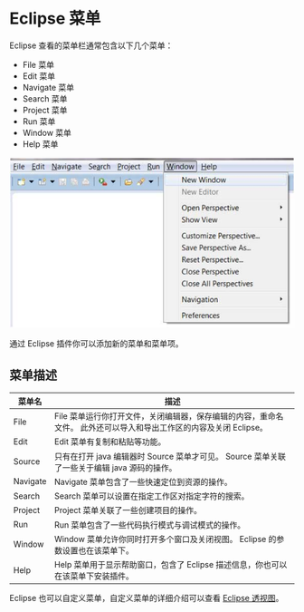 
# Eclipse 菜单

Eclipse 查看的菜单栏通常包含以下几个菜单：

*   File 菜单
*   Edit 菜单
*   Navigate 菜单
*   Search 菜单
*   Project 菜单
*   Run 菜单
*   Window 菜单
*   Help 菜单

![Eclipse 菜单](../img/explore_menu.jpg)

通过 Eclipse 插件你可以添加新的菜单和菜单项。

## 菜单描述

| 菜单名 | 描述 |
| --- | --- |
| File | File 菜单运行你打开文件，关闭编辑器，保存编辑的内容，重命名文件。 此外还可以导入和导出工作区的内容及关闭 Eclipse。 |
| Edit | Edit 菜单有复制和粘贴等功能。 |
| Source | 只有在打开 java 编辑器时 Source 菜单才可见。 Source 菜单关联了一些关于编辑 java 源码的操作。 |
| Navigate | Navigate 菜单包含了一些快速定位到资源的操作。 |
| Search | Search 菜单可以设置在指定工作区对指定字符的搜索。 |
| Project | Project 菜单关联了一些创建项目的操作。 |
| Run | Run 菜单包含了一些代码执行模式与调试模式的操作。 |
| Window | Window 菜单允许你同时打开多个窗口及关闭视图。 Eclipse 的参数设置也在该菜单下。 |
| Help | Help 菜单用于显示帮助窗口，包含了 Eclipse 描述信息，你也可以在该菜单下安装插件。 |

Eclipse 也可以自定义菜单，自定义菜单的详细介绍可以查看 [Eclipse 透视图](eclipse-perspectives.html)。



